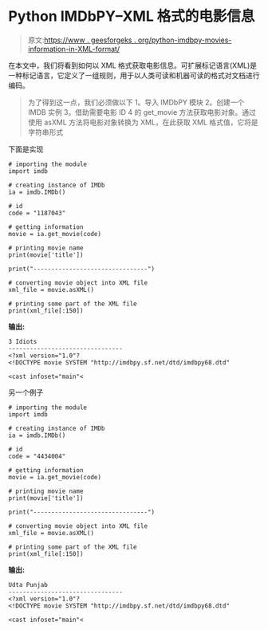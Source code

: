 # Python IMDbPY–XML 格式的电影信息

> 原文:[https://www . geesforgeks . org/python-imdbpy-movies-information-in-XML-format/](https://www.geeksforgeeks.org/python-imdbpy-movies-information-in-xml-format/)

在本文中，我们将看到如何以 XML 格式获取电影信息。可扩展标记语言(XML)是一种标记语言，它定义了一组规则，用于以人类可读和机器可读的格式对文档进行编码。

> 为了得到这一点，我们必须做以下
> 1。导入 IMDbPY 模块
> 2。创建一个 IMDB 实例
> 3。借助需要电影 ID
> 4 的 get_movie 方法获取电影对象。通过使用 asXML 方法将电影对象转换为 XML，在此获取 XML 格式值，它将是字符串形式

下面是实现

```
# importing the module
import imdb

# creating instance of IMDb
ia = imdb.IMDb()

# id
code = "1187043"

# getting information
movie = ia.get_movie(code)

# printing movie name
print(movie['title'])

print("--------------------------------")

# converting movie object into XML file
xml_file = movie.asXML()

# printing some part of the XML file
print(xml_file[:150])
```

**输出:**

```
3 Idiots
--------------------------------
<?xml version="1.0"?
<!DOCTYPE movie SYSTEM "http://imdbpy.sf.net/dtd/imdbpy68.dtd"

<cast infoset="main"<
```

另一个例子

```
# importing the module
import imdb

# creating instance of IMDb
ia = imdb.IMDb()

# id
code = "4434004"

# getting information
movie = ia.get_movie(code)

# printing movie name
print(movie['title'])

print("--------------------------------")

# converting movie object into XML file
xml_file = movie.asXML()

# printing some part of the XML file
print(xml_file[:150])
```

**输出:**

```
Udta Punjab
--------------------------------
<?xml version="1.0"?
<!DOCTYPE movie SYSTEM "http://imdbpy.sf.net/dtd/imdbpy68.dtd"

<cast infoset="main"<
```
